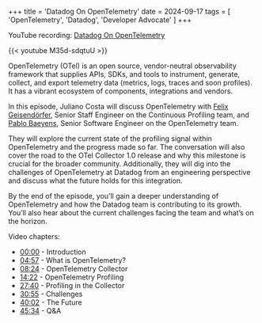 +++
title = 'Datadog On OpenTelemetry'
date = 2024-09-17
tags = [
    'OpenTelemetry',
    'Datadog',
    'Developer Advocate'
]
+++

YouTube recording: [Datadog On OpenTelemetry](https://www.youtube.com/watch?v=M35d-sdqtuU)

{{< youtube M35d-sdqtuU >}}

OpenTelemetry (OTel) is an open source, vendor-neutral observability framework that supplies APIs, SDKs,
and tools to instrument, generate, collect, and export telemetry data (metrics, logs, traces and
soon profiles). It has a vibrant ecosystem of components, integrations and vendors.

In this episode, Juliano Costa will discuss OpenTelemetry with
[Felix Geisendörfer](https://www.linkedin.com/in/felixg2/), Senior Staff Engineer
on the Continuous Profiling team, and [Pablo Baeyens](https://www.linkedin.com/in/pablo-baeyens/),
Senior Software Engineer on the OpenTelemetry team.

They will explore the current state of the profiling signal within OpenTelemetry and the progress made so
far. The conversation will also cover the road to the OTel Collector 1.0 release and why this milestone
is crucial for the broader community. Additionally, they will dig into the challenges of OpenTelemetry
at Datadog from an engineering perspective and discuss what the future holds for this integration.

By the end of the episode, you'll gain a deeper understanding of OpenTelemetry and how the Datadog team
is contributing to its growth. You’ll also hear about the current challenges facing the team and what’s
on the horizon.

Video chapters:

- [00:00](https://www.youtube.com/watch?v=M35d-sdqtuU) - Introduction
- [04:57](https://www.youtube.com/watch?v=M35d-sdqtuU&t=297s) - What is OpenTelemetry?
- [08:24](https://www.youtube.com/watch?v=M35d-sdqtuU&t=504s) - OpenTelemetry Collector
- [14:22](https://www.youtube.com/watch?v=M35d-sdqtuU&t=862s) - OpenTelemetry Profiling
- [27:40](https://www.youtube.com/watch?v=M35d-sdqtuU&t=1660s) - Profiling in the Collector
- [30:55](https://www.youtube.com/watch?v=M35d-sdqtuU&t=1855s) - Challenges
- [40:02](https://www.youtube.com/watch?v=M35d-sdqtuU&t=2402s) - The Future
- [45:34](https://www.youtube.com/watch?v=M35d-sdqtuU&t=2734s) - Q&A
